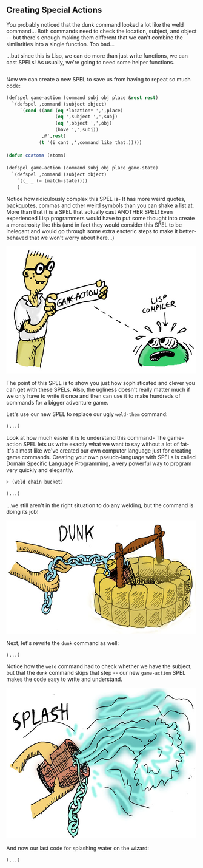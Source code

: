 ## Creating Special Actions

You probably noticed that the dunk command looked a lot like the weld command... Both commands need to check the location, subject, and object -- but there's enough making them different that we can't combine the similarities into a single function. Too bad...

...but since this is Lisp, we can do more than just write functions, we can cast SPELs! As usually, we're going to need some helper functions.

```lisp

```

Now we can create a new SPEL to save us from having to repeat so much code:

```lisp
(defspel game-action (command subj obj place &rest rest)
  `(defspel ,command (subject object)
     `(cond ((and (eq *location* ',',place)
                  (eq ',subject ',',subj)
                  (eq ',object ',',obj)
                  (have ',',subj))
             ,@',rest)
            (t '(i cant ,',command like that.)))))

(defun ccatoms (atoms)

(defspel game-action (command subj obj place game-state)
  `(defspel ,command (subject object)
    `((_ _ (= (match-state))))
    )
```

Notice how ridiculously complex this SPEL is- It has more weird quotes, backquotes, commas and other weird symbols than you can shake a list at. More than that it is a SPEL that actually cast ANOTHER SPEL! Even experienced Lisp programmers would have to put some thought into create a monstrosity like this (and in fact they would consider this SPEL to be inelegant and would go through some extra esoteric steps to make it better-behaved that we won't worry about here...)

![](../images/game_action.jpg)


The point of this SPEL is to show you just how sophisticated and clever you can get with these SPELs. Also, the ugliness doesn't really matter much if we only have to write it once and then can use it to make hundreds of commands for a bigger adventure game.

Let's use our new SPEL to replace our ugly ``weld-them`` command:

```lisp
(...)
```

Look at how much easier it is to understand this command- The game-action SPEL lets us write exactly what we want to say without a lot of fat- It's almost like we've created our own computer language just for creating game commands. Creating your own pseudo-language with SPELs is called Domain Specific Language Programming, a very powerful way to program very quickly and elegantly.

```lisp
> (weld chain bucket)
```

```lisp
(...)
```

...we still aren't in the right situation to do any welding, but the command is doing its job!


![](../images/dunk.jpg)


Next, let's rewrite the ``dunk`` command as well:

```lisp
(...)
```

Notice how the ``weld`` command had to check whether we have the subject, but that the ``dunk`` command skips that step -- our new ``game-action`` SPEL makes the code easy to write and understand.

![](../images/splash.jpg)

And now our last code for splashing water on the wizard:


```lisp
(...)
```
